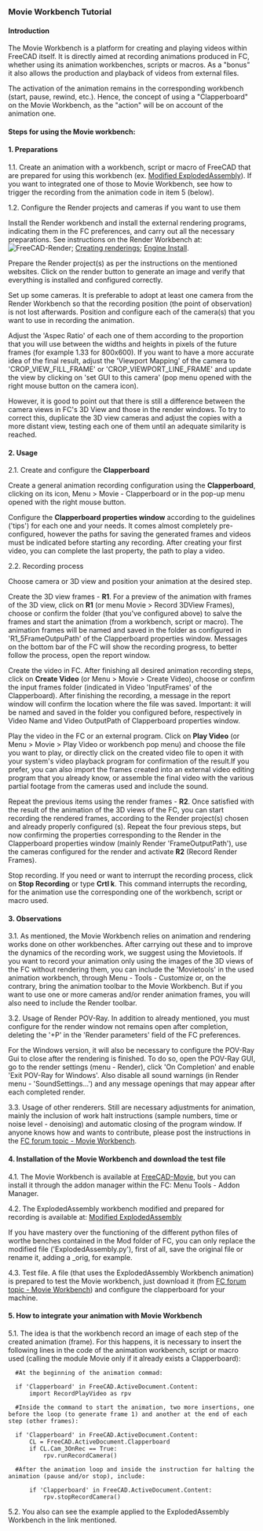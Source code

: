 ### Movie Workbench Tutorial
        
#### Introduction

The Movie Workbench is a platform for creating and playing videos within FreeCAD itself. It is directly aimed at recording animations produced in FC, whether using its animation workbenches, scripts or macros. As a "bonus" it also allows the production and playback of videos from external files.
    
The activation of the animation remains in the corresponding workbench (start, pause, rewind, etc.). Hence, the concept of using a "Clapperboard" on the Movie Workbench, as the "action" will be on account of the animation one.


#### Steps for using the Movie workbench:

#### 1. Preparations

1.1. Create an animation with a workbench, script or macro of FreeCAD that are prepared for using this workbench (ex. [Modified ExplodedAssembly](https://github.com/Francisco-Rosa/ExplodedAssembly)). If you want to integrated one of those to Movie Workbench, see how to trigger the recording from the animation code in item 5 (below).

1.2. Configure the Render projects and cameras if you want to use them

Install the Render workbench and install the external rendering programs, indicating them in the FC preferences, and carry out all the necessary preparations. See instructions on the Render Workbench at:
![FreeCAD-Render](ttps://github.com/FreeCAD/FreeCAD-render); [Creating renderings](https://wiki.freecadweb.org/Manual:Creating_renderings); [Engine Install](https://github.com/FreeCAD/FreeCAD-render/blob/master/docs/EngineInstall.md).

Prepare the Render project(s) as per the instructions on the mentioned websites. Click on the render button to generate an image and verify that everything is installed and configured correctly.
    
Set up some cameras. It is preferable to adopt at least one camera from the Render Workbench so that the recording position (the point of observation) is not lost afterwards. Position and configure each of the camera(s) that you want to use in recording the animation.

Adjust the 'Aspec Ratio' of each one of them according to the proportion that you will use between the widths and heights in pixels of the future frames (for example 1.33 for 800x600). If you want to have a more accurate idea of the final result, adjust the 'Viewport Mapping' of the camera to 'CROP_VIEW_FILL_FRAME' or 'CROP_VIEWPORT_LINE_FRAME' and update the view by clicking on 'set GUI to this camera' (pop menu opened with the right mouse button on the camera icon).

However, it is good to point out that there is still a difference between the camera views in FC's 3D View and those in the render windows. To try to correct this, duplicate the 3D view cameras and adjust the copies with a more distant view, testing each one of them until an adequate similarity is reached.
     
#### 2. Usage

2.1. Create and configure the **Clapperboard**

Create a general animation recording configuration using the **Clapperboard**, clicking on its icon, Menu > Movie - Clapperboard or in the pop-up menu opened with the right mouse button.

Configure the **Clapperboard properties window** according to the guidelines ('tips') for each one and your needs. It comes almost completely pre-configured, however the paths for saving the generated frames and videos must be indicated before starting any recording. After creating your first video, you can complete the last property, the path to play a video.
     
2.2. Recording process

Choose camera or 3D view and position your animation at the desired step.

Create the 3D view frames - **R1**. For a preview of the animation with frames of the 3D view, click on **R1** (or menu Movie > Record 3DView Frames), choose or confirm the folder (that you've configured above) to salve the frames and start the animation (from a workbench, script or macro). The animation frames will be named and saved in the folder as configured in 'R1_5FrameOutpuPath' of the Clapperboard properties window. Messages on the bottom bar of the FC will show the recording progress, to better follow the process, open the report window.

Create the video in FC. After finishing all desired animation recording steps, click on **Create Video** (or Menu > Movie > Create Video), choose or confirm the input frames folder (indicated in Video 'InputFrames' of the Clapperboard). After finishing the recording, a message in the report window will confirm the location where the file was saved. Important: it will be named and saved in the folder you configured before, respectively in Video Name and Video OutputPath of Clapperboard properties window.

Play the video in the FC or an external program. Click on **Play Video** (or Menu > Movie > Play Video or workbench pop menu) and choose the file you want to play, or directly click on the created video file to open it with your system's video playback program for confirmation of the result.If you prefer, you can also import the frames created into an external video editing program that you already know, or assemble the final video with the various partial footage from the cameras used and include the sound.

Repeat the previous items using the render frames - **R2**. Once satisfied with the result of the animation of the 3D views of the FC, you can start recording the rendered frames, according to the Render project(s) chosen and already properly configured (s). Repeat the four previous steps, but now confirming the properties corresponding to the Render in the Clapperboard properties window (mainly Render 'FrameOutputPath'), use the cameras configured for the render and activate **R2** (Record Render Frames).

Stop recording. If you need or want to interrupt the recording process, click on **Stop Recording** or type **Crtl k**. This command interrupts the recording, for the animation use the corresponding one of the workbench, script or macro used.

#### 3. Observations

3.1. As mentioned, the Movie Workbench relies on animation and rendering works done on other workbenches. After carrying out these and to improve the dynamics of the recording work, we suggest using the Movietools. If you want to record your animation only using the images of the 3D views of the FC without rendering them, you can include the 'Movietools' in the used animation workbench, through Menu - Tools - Customize or, on the contrary, bring the animation toolbar to the Movie Workbench. But if you want to use one or more cameras and/or render animation frames, you will also need to include the Render toolbar.

3.2. Usage of Render POV-Ray. In addition to already mentioned, you must configure for the render window not remains open after completion, deleting the '+P' in the 'Render parameters' field of the FC preferences.

For the Windows version, it will also be necessary to configure the POV-Ray Gui to close after the rendering is finished. To do so, open the POV-Ray GUI, go to the render settings (menu - Render), click 'On Completion' and enable 'Exit POV-Ray for Windows'. Also disable all sound warnings (in Render menu - 'SoundSettings...') and any message openings that may appear after each completed render.

3.3. Usage of other renderers. Still are necessary adjustments for animation, mainly the inclusion of work halt instructions (sample numbers, time or noise level - denoising) and automatic closing of the program window. If anyone knows how and wants to contribute, please post the instructions in the [FC forum topic - Movie Workbench](https://forum.freecadweb.org/viewtopic.php?f=8&t=74432).

#### 4. Installation of the Movie Workbench and download the test file
    
4.1. The Movie Workbench is available at [FreeCAD-Movie](https://github.com/Francisco-Rosa/FreeCAD-Movie), but you can install it through the addon manager within the FC: Menu Tools - Addon Manager.

4.2. The ExplodedAssembly workbench modified and prepared for recording is available at: [Modified ExplodedAssembly](https://github.com/Francisco-Rosa/ExplodedAssembly)

If you have mastery over the functioning of the different python files of worthe benches contained in the Mod folder of FC, you can only replace the modified file ('ExplodedAssembly.py'), first of all, save the original file or rename it, adding a _orig, for example.

4.3. Test file. A file (that uses the ExplodedAssembly Workbench animation) is prepared to test the Movie workbench, just download it (from [FC forum topic - Movie Workbench](https://forum.freecadweb.org/viewtopic.php?f=8&t=74432)) and configure the clapperboard for your machine.

#### 5. How to integrate your animation with Movie Workbench

5.1. The idea is that the workbench record an image of each step of the created animation (frame). For this happens, it is necessary to insert the following lines in the code of the animation workbench, script or macro used (calling the module Movie only if it already exists a Clapperboard):

      #At the beginning of the animation commad:

      if 'Clapperboard' in FreeCAD.ActiveDocument.Content:
          import RecordPlayVideo as rpv

      #Inside the command to start the animation, two more insertions, one before the loop (to generate frame 1) and another at the end of each step (other frames):

      if 'Clapperboard' in FreeCAD.ActiveDocument.Content:
          CL = FreeCAD.ActiveDocument.Clapperboard
          if CL.Cam_3OnRec == True:
              rpv.runRecordCamera()
  
      #After the animation loop and inside the instruction for halting the animation (pause and/or stop), include:
  
          if 'Clapperboard' in FreeCAD.ActiveDocument.Content:
              rpv.stopRecordCamera()

5.2. You also can see the example applied to the ExplodedAssembly Workbench in the link mentioned.
